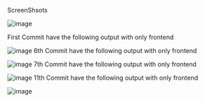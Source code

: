 ScreenShsots

![image](https://user-images.githubusercontent.com/105234980/214359283-f78a9ded-5088-4a56-a66b-2f379d343b0c.png)

First Commit have the following output with only frontend

![image](https://user-images.githubusercontent.com/105234980/214880759-779f02e4-112c-4bd6-aff8-1d2fd8d43590.png)
6th Commit have the following output with only frontend

![image](https://user-images.githubusercontent.com/105234980/214894703-4bc66477-0cff-4975-bba3-cb8734dafd10.png)
7th Commit have the following output with only frontend

![image](https://user-images.githubusercontent.com/105234980/215311724-2b51bbe4-2d94-4dfe-b0c2-b1b6295574fb.png)
11th Commit have the following output with only frontend

![image](https://user-images.githubusercontent.com/105234980/215489745-24ddc6ee-b7a1-4222-ae6a-88c2aaf5c3fd.png)

